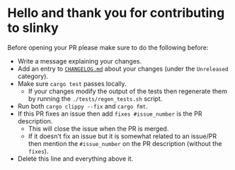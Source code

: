 # Hello and thank you for contributing to slinky

Before opening your PR please make sure to do the following before:

- Write a message explaining your changes.
- Add an entry to [`CHANGELOG.md`](../CHANGELOG.md) about your changes (under
  the `Unreleased` category).
- Make sure `cargo test` passes locally.
  - If your changes modify the output of the tests then regenerate them by
    running the `./tests/regen_tests.sh` script.
- Run both `cargo clippy --fix` and `cargo fmt`.
- If this PR fixes an issue then add `fixes #issue_number` is the PR description.
  - This will close the issue when the PR is merged.
  - If it doesn't fix an issue but it is somewhat related to an issue/PR then
    mention the `#issue_number` on the PR description (without the `fixes`).
- Delete this line and everything above it.
